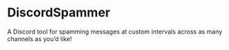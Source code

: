 # DiscordSpammer
A Discord tool for spamming messages at custom intervals across as many channels as you’d like!

